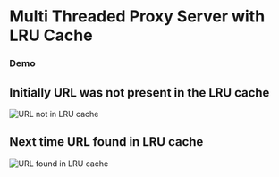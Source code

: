 <h1>Multi Threaded Proxy Server with LRU Cache</h1>

<h3>Demo</h3>

<h2>Initially URL was not present in the LRU cache</h2>
<img src="https://github.com/user-attachments/assets/abe9ad8f-6ff0-4c3a-a7b2-fb2523a23528" alt="URL not in LRU cache" />
<br>

<h2>Next time URL found in LRU cache</h2>
<img src="https://github.com/user-attachments/assets/b86ca7c4-8c15-4b52-874d-c4286132742a" alt="URL found in LRU cache" />



